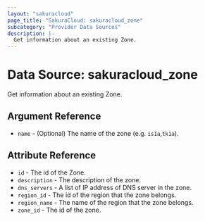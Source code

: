 ```yaml
---
layout: "sakuracloud"
page_title: "SakuraCloud: sakuracloud_zone"
subcategory: "Provider Data Sources"
description: |-
  Get information about an existing Zone.
---
```


# Data Source: sakuracloud_zone

Get information about an existing Zone.

## Argument Reference

* `name` - (Optional) The name of the zone (e.g. `is1a`,`tk1a`).



## Attribute Reference

* `id` - The id of the Zone.
* `description` - The description of the zone.
* `dns_servers` - A list of IP address of DNS server in the zone.
* `region_id` - The id of the region that the zone belongs.
* `region_name` - The name of the region that the zone belongs.
* `zone_id` - The id of the zone.




